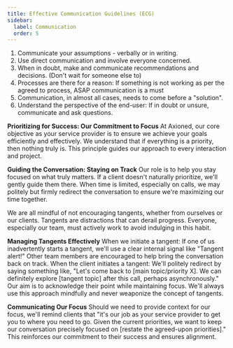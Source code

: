 ```yaml
---
title: Effective Communication Guidelines (ECG)
sidebar:
  label: Communication
  order: 5
---
```


1. Communicate your assumptions - verbally or in writing.
2. Use direct communication and involve everyone concerned.
3. When in doubt, make and communicate recommendations and decisions. (Don't wait for someone else to)
4. Processes are there for a reason: If something is not working as per the agreed to process, ASAP communication is a must
5. Communication, in almost all cases, needs to come before a "solution".
6. Understand the perspective of the end-user: If in doubt or unsure, communicate and ask questions.

**Prioritizing for Success: Our Commitment to Focus**
At Axioned, our core objective as your service provider is to ensure we achieve your goals efficiently and effectively. We understand that if everything is a priority, then nothing truly is. This principle guides our approach to every interaction and project.

**Guiding the Conversation: Staying on Track**
Our role is to help you stay focused on what truly matters. If a client doesn't naturally prioritize, we'll gently guide them there. When time is limited, especially on calls, we may politely but firmly redirect the conversation to ensure we're maximizing our time together.

We are all mindful of not encouraging tangents, whether from ourselves or our clients. Tangents are distractions that can derail progress. Everyone, especially our team, must actively work to avoid indulging in this habit.

**Managing Tangents Effectively**
When we initiate a tangent: If one of us inadvertently starts a tangent, we'll use a clear internal signal like "Tangent alert!" Other team members are encouraged to help bring the conversation back on track.
When the client initiates a tangent: We'll politely redirect by saying something like, "Let's come back to [main topic/priority X]. We can definitely explore [tangent topic] after this call, perhaps asynchronously." Our aim is to acknowledge their point while maintaining focus. We'll always use this approach mindfully and never weaponize the concept of tangents.

**Communicating Our Focus**
Should we need to provide context for our focus, we'll remind clients that "it's our job as your service provider to get you to where you need to go. Given the current priorities, we want to keep our conversation precisely focused on [restate the agreed-upon priorities]." This reinforces our commitment to their success and ensures alignment.
